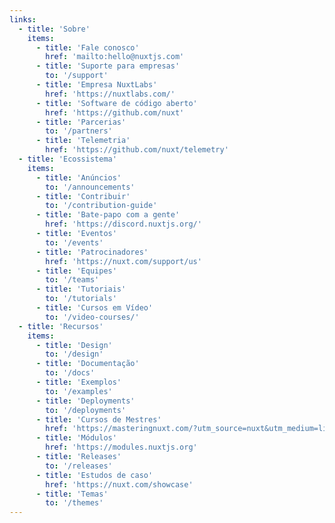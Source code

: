 ```yaml
---
links:
  - title: 'Sobre'
    items:
      - title: 'Fale conosco'
        href: 'mailto:hello@nuxtjs.com'
      - title: 'Suporte para empresas'
        to: '/support'
      - title: 'Empresa NuxtLabs'
        href: 'https://nuxtlabs.com/'
      - title: 'Software de código aberto'
        href: 'https://github.com/nuxt'
      - title: 'Parcerias'
        to: '/partners'
      - title: 'Telemetria'
        href: 'https://github.com/nuxt/telemetry'
  - title: 'Ecossistema'
    items:
      - title: 'Anúncios'
        to: '/announcements'
      - title: 'Contribuir'
        to: '/contribution-guide'
      - title: 'Bate-papo com a gente'
        href: 'https://discord.nuxtjs.org/'
      - title: 'Eventos'
        to: '/events'
      - title: 'Patrocinadores'
        href: 'https://nuxt.com/support/us'
      - title: 'Equipes'
        to: '/teams'
      - title: 'Tutoriais'
        to: '/tutorials'
      - title: 'Cursos em Vídeo'
        to: '/video-courses/'
  - title: 'Recursos'
    items:
      - title: 'Design'
        to: '/design'
      - title: 'Documentação'
        to: '/docs'
      - title: 'Exemplos'
        to: '/examples'
      - title: 'Deployments'
        to: '/deployments'
      - title: 'Cursos de Mestres'
        href: 'https://masteringnuxt.com/?utm_source=nuxt&utm_medium=link&utm_campaign=nsite'
      - title: 'Módulos'
        href: 'https://modules.nuxtjs.org'
      - title: 'Releases'
        to: '/releases'
      - title: 'Estudos de caso'
        href: 'https://nuxt.com/showcase'
      - title: 'Temas'
        to: '/themes'
---
```

